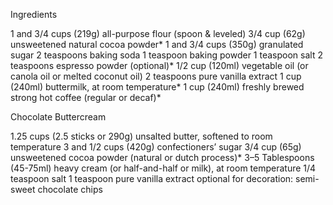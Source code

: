 Ingredients

1 and 3/4 cups (219g) all-purpose flour (spoon & leveled)
3/4 cup (62g) unsweetened natural cocoa powder*
1 and 3/4 cups (350g) granulated sugar
2 teaspoons baking soda
1 teaspoon baking powder
1 teaspoon salt
2 teaspoons espresso powder (optional)*
1/2 cup (120ml) vegetable oil (or canola oil or melted coconut oil)
2 teaspoons pure vanilla extract
1 cup (240ml) buttermilk, at room temperature*
1 cup (240ml) freshly brewed strong hot coffee (regular or decaf)*

Chocolate Buttercream 

1.25 cups (2.5 sticks or 290g) unsalted butter, softened to room temperature
3 and 1/2 cups (420g) confectioners’ sugar
3/4 cup (65g) unsweetened cocoa powder (natural or dutch process)*
3–5 Tablespoons (45-75ml) heavy cream (or half-and-half or milk), at room temperature
1/4 teaspoon salt
1 teaspoon pure vanilla extract
optional for decoration: semi-sweet chocolate chips
